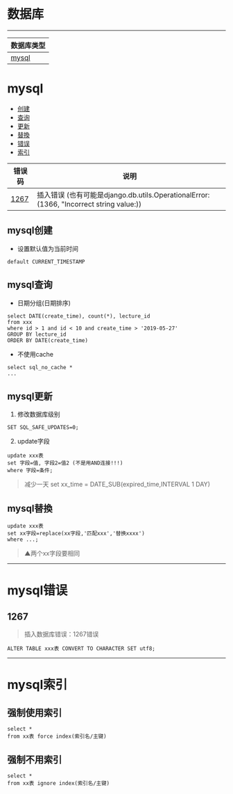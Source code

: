 # 数据库
---

数据库类型|
---|
[mysql](#mysql)|


# mysql
* [创建](#mysql创建)
* [查询](#mysql查询)
* [更新](#mysql更新)
* [替換](#mysql替換)
* [错误](#mysql错误)
* [索引](#mysql索引)

错误码|说明
---|---
[1267](#1267)| 插入错误 (也有可能是django.db.utils.OperationalError: (1366, "Incorrect string value:))

## mysql创建
* 设置默认值为当前时间
```
default CURRENT_TIMESTAMP
```

## mysql查询
* 日期分组(日期排序)
```
select DATE(create_time), count(*), lecture_id
from xxx
where id > 1 and id < 10 and create_time > '2019-05-27'
GROUP BY lecture_id
ORDER BY DATE(create_time)
```
* 不使用cache
```
select sql_no_cache *
...
```

## mysql更新
1. 修改数据库级别
```
SET SQL_SAFE_UPDATES=0;
```
2. update字段
```
update xxx表
set 字段=值, 字段2=值2 (不是用AND连接!!!)
where 字段=条件;
```
> 减少一天 set xx_time = DATE_SUB(expired_time,INTERVAL 1 DAY)

## mysql替換
```
update xxx表
set xx字段=replace(xx字段,'匹配xxx','替换xxxx')
where ...;
```
> ▲两个xx字段要相同

---
# mysql错误
## 1267
> 插入数据库错误：1267错误
```
ALTER TABLE xxx表 CONVERT TO CHARACTER SET utf8;
```
---
# mysql索引
## 强制使用索引
```
select *
from xx表 force index(索引名/主键)
```
## 强制不用索引
```
select *
from xx表 ignore index(索引名/主键)
```

